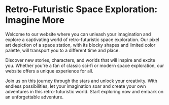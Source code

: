 <!--font:Montserrat-->

# Retro-Futuristic Space Exploration: Imagine More

Welcome to our website where you can unleash your imagination and explore a captivating world of retro-futuristic space exploration. Our pixel art depiction of a space station, with its blocky shapes and limited color palette, will transport you to a different time and place.

Discover new stories, characters, and worlds that will inspire and excite you. Whether you're a fan of classic sci-fi or modern space exploration, our website offers a unique experience for all.

Join us on this journey through the stars and unlock your creativity. With endless possibilities, let your imagination soar and create your own adventures in this retro-futuristic world. Start exploring now and embark on an unforgettable adventure.

<!--

Write me markdown content of website with wallpaper:

"A pixel art depiction of a space station, with blocky shapes and limited colors that create a retro and futuristic feel."

The header of the page should not be copy of the text but rather a real content of the website which is using this wallpaper.


---


# Retro-Futuristic Space Station Wallpaper

Welcome to our website featuring a stunning pixel art depiction of a space station. This wallpaper captures the essence of retro and futuristic design with its blocky shapes and limited color palette. 

Whether you're a fan of classic sci-fi or modern space exploration, this wallpaper is sure to add a unique touch to your desktop or mobile device. Download it now and transport yourself to a world of adventure and imagination.


---


Heading should not include word "wallpaper". The website should not be about the wallpaper itself, wallpaper is just a related background, rewrite whole content.


---


# Explore the Retro-Futuristic World of Space Station

Step into a world of adventure and imagination with our stunning pixel art depiction of a space station. With its blocky shapes and limited color palette, this artwork captures the essence of retro and futuristic design.

Our website invites you to explore this captivating world of space exploration and sci-fi inspiration. Discover new stories, characters, and worlds that will transport you to a different time and place.

Whether you're a fan of classic sci-fi or modern space exploration, our website offers a unique experience for all. Join us on this journey through the stars and unlock your imagination.


---


Heading is too long, rewrite whole content.


---


# Discover the Retro-Futuristic World of Space Exploration

Welcome to our website where you can discover a captivating world of space exploration and sci-fi inspiration. Our stunning pixel art depiction of a space station, with its blocky shapes and limited color palette, captures the essence of retro and futuristic design.

Explore new stories, characters, and worlds that will transport you to a different time and place. Whether you're a fan of classic sci-fi or modern space exploration, our website offers a unique experience for all.

Join us on this journey through the stars and unlock your imagination. Discover new possibilities and let your creativity soar. Start exploring now and get ready to be inspired.


---


Heading is too long, rewrite whole content.


---


# Unleash Your Imagination with Retro-Futuristic Space Exploration

Welcome to our website where you can unleash your imagination and explore a captivating world of retro-futuristic space exploration. Our pixel art depiction of a space station, with its blocky shapes and limited color palette, will transport you to a different time and place.

Discover new stories, characters, and worlds that will inspire and excite you. Whether you're a fan of classic sci-fi or modern space exploration, our website offers a unique experience for all.

Join us on this journey through the stars and unlock your creativity. With endless possibilities, let your imagination soar and create your own adventures in this retro-futuristic world. Start exploring now and embark on an unforgettable adventure.


---


Write me a Google font which is best fitting for the website.

Pick from the list:
- Montserrat
- Lobster
- Great Vibes
- Lato
- Futura
- Orbitron
- Inter
- Alegreya
- Dancing Script
- Barlow Condensed
- Exo 2
- Playfair Display
- Poppins
- IBM Plex Sans
- Roboto
- Open Sans
- Raleway


Write just the font name nothing else.


---


Write me a Google font which is best fitting for the website.

Pick from the list:
- Montserrat
- Lobster
- Great Vibes
- Lato
- Futura
- Orbitron
- Inter
- Alegreya
- Dancing Script
- Barlow Condensed
- Exo 2
- Playfair Display
- Poppins
- IBM Plex Sans
- Roboto
- Open Sans
- Raleway


Write just the font name nothing else.


---


Montserrat

-->
